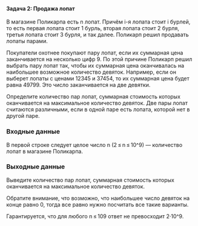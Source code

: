 #### Задача 2: Продажа лопат

В магазине Поликарпа есть n лопат. Причём i-я лопата стоит i бурлей, то есть первая лопата стоит 1 бурль, вторая лопата стоит 2 бурля, третья лопата стоит 3 бурля, и так далее. Поликарп решил продавать лопаты парами.

Покупатели охотнее покупают пару лопат, если их суммарная цена заканчивается на несколько цифр 9. По этой причине Поликарп решил выбрать пару лопат так, чтобы их суммарная цена оканчивалась на наибольшее возможное количество девяток. Например, если он выберет лопаты с ценами 12345 и 37454, то их суммарная цена будет равна 49799. Это число заканчивается на две девятки.

Определите количество пар лопат, суммарная стоимость которых оканчивается на максимальное количество девяток. Две пары лопат считаются различными, если в одной паре есть лопата, которой нет в другой паре.

### Входные данные
В первой строке следует целое число n (2 ≤ n ≤ 10^9) — количество лопат в магазине Поликарпа.

### Выходные данные
Выведите количество пар лопат, суммарная стоимость которых оканчивается на максимальное количество девяток.

Обратите внимание, что возможно, что наибольшее число девяток на конце равно 0, тогда все равно нужно посчитать все такие варианты.

Гарантируется, что для любого n ≤ 109 ответ не превосходит 2·10^9.
